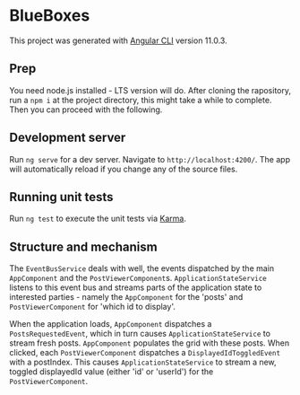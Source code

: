 # BlueBoxes

This project was generated with [Angular CLI](https://github.com/angular/angular-cli) version 11.0.3.

## Prep

You need node.js installed - LTS version will do.
After cloning the rapository, run a `npm i` at the project directory, this might take a while to complete. Then you can proceed with the following.

## Development server

Run `ng serve` for a dev server. Navigate to `http://localhost:4200/`. The app will automatically reload if you change any of the source files.

## Running unit tests

Run `ng test` to execute the unit tests via [Karma](https://karma-runner.github.io).

## Structure and mechanism

The `EventBusService` deals with well, the events dispatched by the main `AppComponent` and the `PostViewerComponent`s. `ApplicationStateService` listens to this event bus and streams parts of the application state to interested parties - namely the `AppComponent` for the 'posts' and `PostViewerComponent` for 'which id to display'.

When the application loads, `AppComponent` dispatches a `PostsRequestedEvent`, which in turn causes `ApplicationStateService` to stream fresh posts. `AppComponent` populates the grid with these posts.
When clicked, each `PostViewerComponent` dispatches a `DisplayedIdToggledEvent` with a postIndex. This causes `ApplicationStateService` to stream a new, toggled displayedId value (either 'id' or 'userId') for the `PostViewerComponent`.
